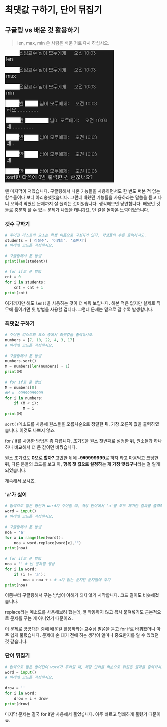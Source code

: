 # 최댓값 구하기, 단어 뒤집기

## 구글링 vs 배운 것 활용하기

> len, max, min 쓴 사람은 배운 거로 다시 하십시오.

![image-20220118105112231](https://raw.githubusercontent.com/bmyusharp/TIL-assets/master/img/image-20220118105112231.png)

맨 마지막이 저였습니다. 구글링해서 나온 기능들을 사용하면서도 한 번도 써본 적 없는 함수들이다 보니 아리송했었습니다. 그런데 배웠던 기능들을 사용하라는 말씀을 듣고 나니 오히려 막혔던 문제까지 잘 풀리는 것이었습니다. 생각해보면 당연합니다. 배웠던 것들로 충분히 풀 수 있는 문제가 나왔을 테니까요. 먼 길을 돌아온 느낌이었습니다.

### 갯수 구하기

```python
# 주어진 리스트의 요소는 학생 이름으로 구성되어 있다. 학생들의 수를 출력하시오.
students = ['김철수', '이영희', '조민지']
# 아래에 코드를 작성하시오.

# 구글링해서 푼 방법
print(len(student))

# for if로 푼 방법
cnt = 0
for i in students:
    cnt = cnt + 1
print(cnt)
```

여기까지만 해도 `len()`을 사용하는 것이 더 쉬워 보입니다. 해본 적은 없지만 실제로 직무에 들어가면 윗 방법을 사용할 겁니다. 그런데 문제는 밑으로 갈 수록 발생합니다.

### 최댓값 구하기

```python
# 주어진 리스트의 요소 중에서 최댓값을 출력하시오.
numbers = [7, 10, 22, 4, 3, 17]
# 아래에 코드를 작성하시오.

# 구글링해서 푼 방법
numbers.sort()
M = numbers[len(numbers) - 1]
print(M)

# for if로 푼 방법
M = numbers[0]
#M = -99999999999
for i in numbers:
    if (M < i):
        M = i
print(M)
```

`sort()`메소드를 사용해 원소들을 오름차순으로 정렬한 뒤, 가장 오른쪽 값을 출력하였습니다. 이것도 나쁘지 않죠.

for / if를 사용한 방법은 좀 다릅니다. 초기값을 원소 첫번째로 설정한 뒤, 원소들과 하나하나 비교해서 더 큰 값이면 바꿨습니다.

원소 초기값도 **0으로 할까?** 고민한 뒤에 **-999999999**로 하자 라고 마음먹고 코딩한 뒤, 다른 분들의 코드를 보고 아, **항목 첫 값으로 설정하는 게 가장 맞겠구나**라는 걸 알게 되었습니다.

계속해서 보시죠.

### 'a'가 싫어

```python
# 입력으로 짧은 영단어 word가 주어질 때, 해당 단어에서 'a'를 모두 제거한 결과를 출력하시오.
word = input()
# 아래에 코드를 작성하시오.

# 구글링해서 푼 방법
noa = 'a'
for x in range(len(word)):
    noa = word.replace(word[x],"")
print(noa)

# for if로 푼 방법
noa = '' # 빈 문자열 생성
for i in word:
    if (i != 'a'):
        noa = noa + i # a가 없는 문자만 문자열에 추가
print(noa)
```

이쯤부터 구글링해서 푸는 방법이 이해가 되지 않기 시작합니다. 코드 길이도 비슷해졌습니다.

replace라는 메소드를 사용해보려 했는데, 잘 작동하지 않고 복사 붙혀넣기도 근본적으로 문제를 푸는 게 아니었기 때문이죠.

이 문제로 끙끙대던 중에 배운걸 활용하라는 교수님 말씀을 듣고 for if로 바꿔봤더니 아주 쉽게 풀렸습니다. 문제에 손 대기 전에 하는 생각이 얼마나 중요한지를 알 수 있었던 것 같습니다.

### 단어 뒤집기

```python
# 입력으로 짧은 영어단어 word가 주어질 때, 해당 단어를 역순으로 뒤집은 결과를 출력하시오.
word = input()
# 아래에 코드를 작성하시오.

drow = ''
for i in word:
    drow = i + drow
print(drow)
```

마지막 문제는 결국 for if만 사용해서 풀었습니다. 아주 빠르고 명쾌하게 풀렸기 때문이죠.